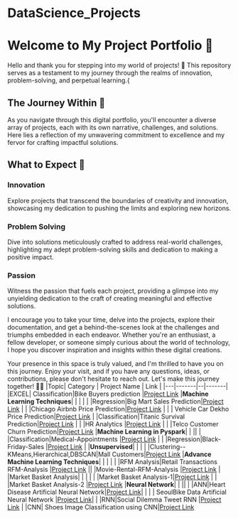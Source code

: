 # DataScience_Projects

# Welcome to My Project Portfolio 🚀

Hello and thank you for stepping into my world of projects! 🌟 This repository serves as a testament to my journey through the realms of innovation, problem-solving, and perpetual learning.{

## The Journey Within 🌌

As you navigate through this digital portfolio, you'll encounter a diverse array of projects, each with its own narrative, challenges, and solutions. Here lies a reflection of my unwavering commitment to excellence and my fervor for crafting impactful solutions.

## What to Expect 🚀

### Innovation
Explore projects that transcend the boundaries of creativity and innovation, showcasing my dedication to pushing the limits and exploring new horizons.

### Problem Solving
Dive into solutions meticulously crafted to address real-world challenges, highlighting my adept problem-solving skills and dedication to making a positive impact.

### Passion
Witness the passion that fuels each project, providing a glimpse into my unyielding dedication to the craft of creating meaningful and effective solutions.

I encourage you to take your time, delve into the projects, explore their documentation, and get a behind-the-scenes look at the challenges and triumphs embedded in each endeavor. Whether you're an enthusiast, a fellow developer, or someone simply curious about the world of technology, I hope you discover inspiration and insights within these digital creations.

Your presence in this space is truly valued, and I'm thrilled to have you on this journey. Enjoy your visit, and if you have any questions, ideas, or contributions, please don't hesitate to reach out. Let's make this journey together! 🚀✨
|Topic| Category | Project Name | Link |
|---|-------|--|-------|
|EXCEL| Classification|Bike Buyers prediction |[Project Link](https://github.com/ShravaniRajanelli/Bike-Buyer-Project-in-Excel)
|**Machine Learning Techniques**| | | |
| |Regression|Big Mart Sales Prediction|[Project Link](https://github.com/ShravaniRajanelli/Big-Mart-sales-Data-Set)
| | |Chicago Airbnb Price Prediction|[Project Link](https://github.com/ShravaniRajanelli/Project-Chicago-Airbnb)
| | | Vehicle Car Dekho Price Prediction|[Project Link](https://github.com/ShravaniRajanelli/Vehicle-Car-Dekho)
| |Classification|Titanic Survival Prediction|[Project Link](https://github.com/ShravaniRajanelli/Project-on-Titanic-Survival-Prediction)
| | |HR Analytics |[Project Link](https://github.com/ShravaniRajanelli/HR-Analytics-Challenge)
| | |Telco Customer Churn Prediction|[Project Link](https://github.com/ShravaniRajanelli/Telco-Customer-Churn)
|**Machine Learning in Pyspark**| | ||
| |Classification|Medical-Appointments |[Project Link](https://github.com/ShravaniRajanelli/Medical-Appointments-Pyspark) |
| |Regression|Black-Friday-Sales |[Project Link](https://github.com/ShravaniRajanelli/Black-Friday-Sales-Pyspark)
| |**Unsupervised**| | |
| |Clustering--KMeans,Hierarchical,DBSCAN|Mall Customers|[Project Link](https://github.com/ShravaniRajanelli/Mall-Customers-data-set-Clustering)
|**Advance Machine Learning Techniques**| | | | 
| |RFM Analysis|Retail Transactions RFM-Analysis |[Project Link](https://github.com/ShravaniRajanelli/Retail-Transactions-RFM-Analysis)
|| |Movie-Rental-RFM-Analysis |[Project Link](https://github.com/ShravaniRajanelli/Movie-Rental-RFM-Analysis)
| |Market Basket Analysis| | |
| | |Market Basket Analysis-1|[Project Link](https://github.com/ShravaniRajanelli/Market-Basket-Analysis-1)
| | |Market Basket Analysis-2 |[Project Link](https://github.com/ShravaniRajanelli/Market-Basket-Analysis-2)
|**Neural Network**| | ||
| |ANN|Heart Disease Artificial Neural Network|[Project Link](https://github.com/ShravaniRajanelli/Heart-Disease-Artificial-Neural-Network)| 
| |  | SeoulBike Data Artificial Neural Network |[Project Link](https://github.com/ShravaniRajanelli/SeoulBike-Data-Artificial-Neural-Network)|
| |RNN|Social Dilemma Tweet RNN |[Project Link](https://github.com/ShravaniRajanelli/Social-Dilemma-Tweet-RNN)
| |CNN| Shoes Image Classification using CNN|[Project Link](https://github.com/ShravaniRajanelli/Shoes-Image-Classification-using-CNN)

